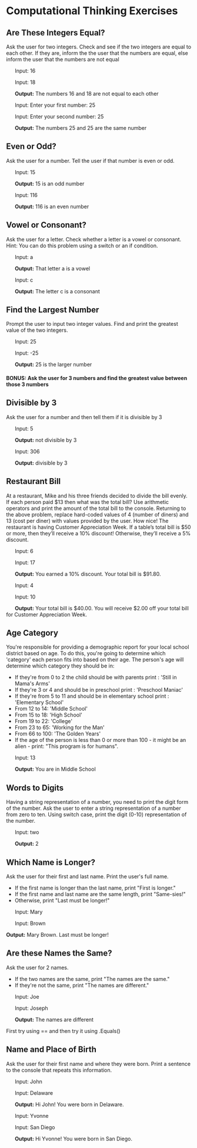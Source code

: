 ﻿# Computational Thinking Exercises
## Are These Integers Equal?
Ask the user for two integers. Check and see if the two integers are equal to each other. If they are, inform the the user that the numbers are equal, else inform the user that the numbers are not equal

&nbsp;&nbsp;&nbsp;&nbsp;&nbsp;&nbsp;Input: 16

&nbsp;&nbsp;&nbsp;&nbsp;&nbsp;&nbsp;Input: 18

&nbsp;&nbsp;&nbsp;&nbsp;&nbsp;&nbsp;**Output:** The numbers 16 and 18 are not equal to each other

&nbsp;&nbsp;&nbsp;&nbsp;&nbsp;&nbsp;Input: Enter your first number: 25

&nbsp;&nbsp;&nbsp;&nbsp;&nbsp;&nbsp;Input: Enter your second number: 25

&nbsp;&nbsp;&nbsp;&nbsp;&nbsp;&nbsp;**Output:** The numbers 25 and 25 are the same number

## Even or Odd?
Ask the user for a number. Tell the user if that number is even or odd.

&nbsp;&nbsp;&nbsp;&nbsp;&nbsp;&nbsp;Input: 15

&nbsp;&nbsp;&nbsp;&nbsp;&nbsp;&nbsp;**Output:** 15 is an odd number

&nbsp;&nbsp;&nbsp;&nbsp;&nbsp;&nbsp;Input: 116

&nbsp;&nbsp;&nbsp;&nbsp;&nbsp;&nbsp;**Output:** 116 is an even number

## Vowel or Consonant?
Ask the user for a letter. Check whether a letter is a vowel or consonant. Hint: You can do this problem using a switch or an if condition.

&nbsp;&nbsp;&nbsp;&nbsp;&nbsp;&nbsp;Input: a

&nbsp;&nbsp;&nbsp;&nbsp;&nbsp;&nbsp;**Output:** That letter a is a vowel

&nbsp;&nbsp;&nbsp;&nbsp;&nbsp;&nbsp;Input: c

&nbsp;&nbsp;&nbsp;&nbsp;&nbsp;&nbsp;**Output:** The letter c is a consonant


## Find the Largest Number
Prompt the user to input two integer values. Find and print the greatest value of the two integers.

&nbsp;&nbsp;&nbsp;&nbsp;&nbsp;&nbsp;Input:  25

&nbsp;&nbsp;&nbsp;&nbsp;&nbsp;&nbsp;Input: -25

&nbsp;&nbsp;&nbsp;&nbsp;&nbsp;&nbsp;**Output:** 25 is the larger number
#### BONUS: Ask the user for 3 numbers and find the greatest value between those 3 numbers

## Divisible by 3
Ask the user for a number and then tell them if it is divisible by 3

&nbsp;&nbsp;&nbsp;&nbsp;&nbsp;&nbsp;Input: 5

&nbsp;&nbsp;&nbsp;&nbsp;&nbsp;&nbsp;**Output:** not divisible by 3

&nbsp;&nbsp;&nbsp;&nbsp;&nbsp;&nbsp;Input: 306

&nbsp;&nbsp;&nbsp;&nbsp;&nbsp;&nbsp;**Output:** divisible by 3

## Restaurant Bill
At a restaurant, Mike and his three friends decided to divide the bill evenly. If each person paid $13 then what was the total bill? Use arithmetic operators and print the amount of the total bill to the console.
Returning to the above problem, replace hard-coded values of 4 (number of diners) and 13 (cost per diner) with values provided by the user.
How nice! The restaurant is having Customer Appreciation Week. If a table’s total bill is $50 or more, then they’ll receive a 10% discount! Otherwise, they’ll receive a 5% discount.

&nbsp;&nbsp;&nbsp;&nbsp;&nbsp;&nbsp;Input: 6

&nbsp;&nbsp;&nbsp;&nbsp;&nbsp;&nbsp;Input: 17

&nbsp;&nbsp;&nbsp;&nbsp;&nbsp;&nbsp;**Output:** You earned a 10% discount.  Your total bill is $91.80.

&nbsp;&nbsp;&nbsp;&nbsp;&nbsp;&nbsp;Input: 4

&nbsp;&nbsp;&nbsp;&nbsp;&nbsp;&nbsp;Input: 10

&nbsp;&nbsp;&nbsp;&nbsp;&nbsp;&nbsp;**Output:** Your total bill is $40.00.  You will receive $2.00 off your total bill for Customer Appreciation Week.

## Age Category
You're responsible for providing a demographic report for your local school district based on age. To do this, you're going to determine which 'category' each person fits into based on their age. The person's age will determine which category they should be in:
- If they're from 0 to 2 the child should be with parents print : 'Still in Mama's Arms'
- If they're 3 or 4 and should be in preschool print : 'Preschool Maniac'
- If they're from 5 to 11 and should be in elementary school print : 'Elementary School'
- From 12 to 14: 'Middle School'
- From 15 to 18: 'High School'
- From 19 to 22: 'College'
- From 23 to 65: 'Working for the Man'
- From 66 to 100: 'The Golden Years'
- If the age of the person is less than 0 or more than 100 - it might be an alien - print: "This program is for humans".
 
&nbsp;&nbsp;&nbsp;&nbsp;&nbsp;&nbsp;Input: 13

&nbsp;&nbsp;&nbsp;&nbsp;&nbsp;&nbsp;**Output:** You are in Middle School

## Words to Digits
Having a string representation of a number, you need to print the digit form of the number. Ask the user to enter a string representation of a number from zero to ten. Using switch case, print the digit (0-10) representation of the number.

&nbsp;&nbsp;&nbsp;&nbsp;&nbsp;&nbsp;Input: two

&nbsp;&nbsp;&nbsp;&nbsp;&nbsp;&nbsp;**Output:** 2

## Which Name is Longer?
Ask the user for their first and last name.
Print the user's full name.
- If the first name is longer than the last name, print "First is longer."
- If the first name and last name are the same length, print "Same-sies!"
- Otherwise, print "Last must be longer!"
 
&nbsp;&nbsp;&nbsp;&nbsp;&nbsp;&nbsp;Input: Mary

&nbsp;&nbsp;&nbsp;&nbsp;&nbsp;&nbsp;Input: Brown

**Output:** Mary Brown. Last must be longer!

## Are these Names the Same?
Ask the user for 2 names.
- If the two names are the same, print "The names are the same."
- If they're not the same, print "The names are different."
 
&nbsp;&nbsp;&nbsp;&nbsp;&nbsp;&nbsp;Input: Joe

&nbsp;&nbsp;&nbsp;&nbsp;&nbsp;&nbsp;Input: Joseph

&nbsp;&nbsp;&nbsp;&nbsp;&nbsp;&nbsp;**Output:** The names are different

First try using == and then try it using .Equals()

## Name and Place of Birth
Ask the user for their first name and where they were born. Print a sentence to the console that repeats this information.

&nbsp;&nbsp;&nbsp;&nbsp;&nbsp;&nbsp;Input: John

&nbsp;&nbsp;&nbsp;&nbsp;&nbsp;&nbsp;Input: Delaware

&nbsp;&nbsp;&nbsp;&nbsp;&nbsp;&nbsp;**Output:** Hi John!  You were born in Delaware.

&nbsp;&nbsp;&nbsp;&nbsp;&nbsp;&nbsp;Input: Yvonne

&nbsp;&nbsp;&nbsp;&nbsp;&nbsp;&nbsp;Input: San Diego

&nbsp;&nbsp;&nbsp;&nbsp;&nbsp;&nbsp;**Output:** Hi Yvonne!  You were born in San Diego.
